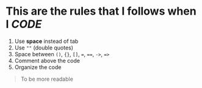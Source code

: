 # This are the rules that I follows when I ***CODE***

1. Use **space** instead of tab
2. Use `""` (double quotes)
3. Space between `()`, `{}`, `[]`, `=`, `==`, `->`, `=>`
4. Comment above the code
5. Organize the code
> To be more readable
